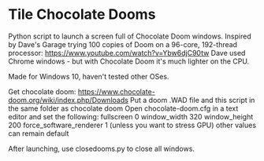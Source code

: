 # Tile Chocolate Dooms

Python script to launch a screen full of Chocolate Doom windows.
Inspired by Dave's Garage trying 100 copies of Doom on a 96-core, 192-thread processor: https://www.youtube.com/watch?v=Ybw6djC90tw
Dave used Chrome windows - but with Chocolate Doom it's much lighter on the CPU.

Made for Windows 10, haven't tested other OSes.

Get chocolate doom: https://www.chocolate-doom.org/wiki/index.php/Downloads
Put a doom .WAD file and this script in the same folder as chocolate doom
Open chocolate-doom.cfg in a text editor and set the following:
fullscreen                    0
window_width                  320
window_height                 200
force_software_renderer       1     (unless you want to stress GPU)
other values can remain default

After launching, use closedooms.py to close all windows.
